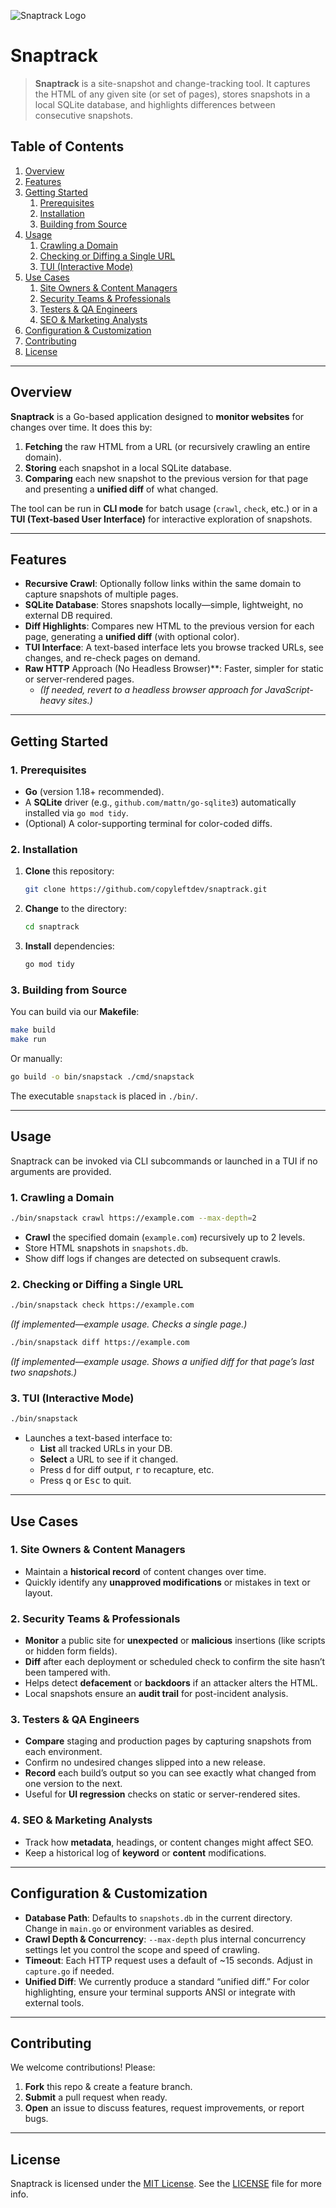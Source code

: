 ![Snaptrack Logo](./logo.png)

# Snaptrack

> **Snaptrack** is a site-snapshot and change-tracking tool. It captures the HTML of any given site (or set of pages), stores snapshots in a local SQLite database, and highlights differences between consecutive snapshots.

## Table of Contents

1. [Overview](#overview)  
2. [Features](#features)  
3. [Getting Started](#getting-started)  
   1. [Prerequisites](#prerequisites)  
   2. [Installation](#installation)  
   3. [Building from Source](#building-from-source)  
4. [Usage](#usage)  
   1. [Crawling a Domain](#crawling-a-domain)  
   2. [Checking or Diffing a Single URL](#checking-or-diffing-a-single-url)  
   3. [TUI (Interactive Mode)](#tui-interactive-mode)  
5. [Use Cases](#use-cases)  
   1. [Site Owners & Content Managers](#site-owners--content-managers)  
   2. [Security Teams & Professionals](#security-teams--professionals)  
   3. [Testers & QA Engineers](#testers--qa-engineers)  
   4. [SEO & Marketing Analysts](#seo--marketing-analysts)  
6. [Configuration & Customization](#configuration--customization)  
7. [Contributing](#contributing)  
8. [License](#license)

---

## Overview

**Snaptrack** is a Go-based application designed to **monitor websites** for changes over time. It does this by:

1. **Fetching** the raw HTML from a URL (or recursively crawling an entire domain).  
2. **Storing** each snapshot in a local SQLite database.  
3. **Comparing** each new snapshot to the previous version for that page and presenting a **unified diff** of what changed.

The tool can be run in **CLI mode** for batch usage (`crawl`, `check`, etc.) or in a **TUI (Text-based User Interface)** for interactive exploration of snapshots.

---

## Features

- **Recursive Crawl**: Optionally follow links within the same domain to capture snapshots of multiple pages.  
- **SQLite Database**: Stores snapshots locally—simple, lightweight, no external DB required.  
- **Diff Highlights**: Compares new HTML to the previous version for each page, generating a **unified diff** (with optional color).  
- **TUI Interface**: A text-based interface lets you browse tracked URLs, see changes, and re-check pages on demand.  
- **Raw HTTP** Approach (No Headless Browser)**: Faster, simpler for static or server-rendered pages.  
  - *(If needed, revert to a headless browser approach for JavaScript-heavy sites.)*

---

## Getting Started

### 1. Prerequisites

- **Go** (version 1.18+ recommended).  
- A **SQLite** driver (e.g., `github.com/mattn/go-sqlite3`) automatically installed via `go mod tidy`.  
- (Optional) A color-supporting terminal for color-coded diffs.

### 2. Installation

1. **Clone** this repository:
   ```bash
   git clone https://github.com/copyleftdev/snaptrack.git
   ```
2. **Change** to the directory:
   ```bash
   cd snaptrack
   ```
3. **Install** dependencies:
   ```bash
   go mod tidy
   ```

### 3. Building from Source

You can build via our **Makefile**:

```bash
make build
make run
```

Or manually:

```bash
go build -o bin/snapstack ./cmd/snapstack
```

The executable `snapstack` is placed in `./bin/`.

---

## Usage

Snaptrack can be invoked via CLI subcommands or launched in a TUI if no arguments are provided.

### 1. Crawling a Domain

```bash
./bin/snapstack crawl https://example.com --max-depth=2
```

- **Crawl** the specified domain (`example.com`) recursively up to 2 levels.  
- Store HTML snapshots in `snapshots.db`.  
- Show diff logs if changes are detected on subsequent crawls.

### 2. Checking or Diffing a Single URL

```bash
./bin/snapstack check https://example.com
```
*(If implemented—example usage. Checks a single page.)*

```bash
./bin/snapstack diff https://example.com
```
*(If implemented—example usage. Shows a unified diff for that page’s last two snapshots.)*

### 3. TUI (Interactive Mode)

```bash
./bin/snapstack
```

- Launches a text-based interface to:
  - **List** all tracked URLs in your DB.  
  - **Select** a URL to see if it changed.  
  - Press <kbd>d</kbd> for diff output, <kbd>r</kbd> to recapture, etc.  
  - Press <kbd>q</kbd> or <kbd>Esc</kbd> to quit.

---

## Use Cases

### 1. Site Owners & Content Managers
- Maintain a **historical record** of content changes over time.  
- Quickly identify any **unapproved modifications** or mistakes in text or layout.  

### 2. Security Teams & Professionals
- **Monitor** a public site for **unexpected** or **malicious** insertions (like scripts or hidden form fields).  
- **Diff** after each deployment or scheduled check to confirm the site hasn’t been tampered with.  
- Helps detect **defacement** or **backdoors** if an attacker alters the HTML.  
- Local snapshots ensure an **audit trail** for post-incident analysis.

### 3. Testers & QA Engineers
- **Compare** staging and production pages by capturing snapshots from each environment.  
- Confirm no undesired changes slipped into a new release.  
- **Record** each build’s output so you can see exactly what changed from one version to the next.  
- Useful for **UI regression** checks on static or server-rendered sites.

### 4. SEO & Marketing Analysts
- Track how **metadata**, headings, or content changes might affect SEO.  
- Keep a historical log of **keyword** or **content** modifications.

---

## Configuration & Customization

- **Database Path**: Defaults to `snapshots.db` in the current directory. Change in `main.go` or environment variables as desired.  
- **Crawl Depth & Concurrency**: `--max-depth` plus internal concurrency settings let you control the scope and speed of crawling.  
- **Timeout**: Each HTTP request uses a default of ~15 seconds. Adjust in `capture.go` if needed.  
- **Unified Diff**: We currently produce a standard “unified diff.” For color highlighting, ensure your terminal supports ANSI or integrate with external tools.

---

## Contributing

We welcome contributions! Please:

1. **Fork** this repo & create a feature branch.  
2. **Submit** a pull request when ready.  
3. **Open** an issue to discuss features, request improvements, or report bugs.

---

## License

Snaptrack is licensed under the [MIT License](./LICENSE). See the [LICENSE](./LICENSE) file for more info.

